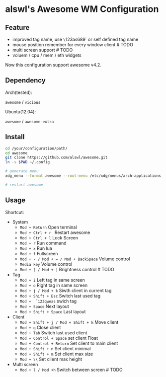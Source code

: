 # alswl's Awesome WM Configuration

## Feature

*   improved tag name, use `\`123as689` or self defined tag name
*   mouse position remember for every window client # TODO
*   multi screen support # TODO
*   voluem / cpu / mem / eth widgets

Now this configuration support awesome v4.2.

## Dependency

Arch(tested):

`awesome` / `vicious`

Ubuntu(12.04):

`awesome` / `awesome-extra`

## Install


```bash
cd /your/configuration/path/
cd awesome
git clone https://github.com/alswl/awesome.git
ln -s $PWD ~/.config

# generate menu
xdg_menu --format awesome --root-menu /etc/xdg/menus/arch-applications.menu >~/.config/awesome/archmenu.lua

# restart awesome
```

## Usage

Shortcut:


*   System
    *   `Mod + Return` Open terminal
    *   `Mod + Ctrl + r ` Restart awesome
    *   `Mod + Ctrl + l` Lock Screen
    *   `Mod + r` Run command
    *   `Mod + x` Run lua
    *   `Mod + f` Fullscreen
    *   `Mod + - / Mod + = / Mod + BackSpace` Volume control
    *   `Media key` Volume control
    *   `Mod + [ / Mod + ]` Brightness control # TODO
*   Tag
    *   `Mod + i` Left tag in same screen
    *   `Mod + o` Right tag in same screen
    *   `Mod + j / Mod + k` Siwth client in current tag
    *   `Mod + Shift + Esc` Switch last used tag
    *   ``Mod +  `123qweas`` swich tag
    *   `Mod + Space` Next layout
    *   `Mod + Shift + Space` Last layout
*   Client
    *   `Mod + Shift + j / Mod + Shift + k` Move client
    *   `Mod + q` Close client
    *   `Mod + Tab` Switch last used client
    *   `Mod + Control + Space` set client Float
    *   `Mod + Control + Return` Set client to main client
    *   `Mod + Shift + n` Set client minimal
    *   `Mod + Shift + m` Set client max size
    *   `Mod + \\` Set client max height
*   Multi screen
    *   `Mod + l / Mod +h` Switch between screen  # TODO
